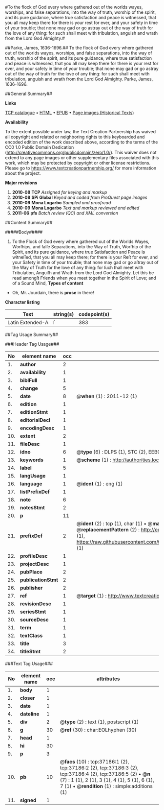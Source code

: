 #To the flock of God every where gathered out of the worlds wayes, worships, and false separations, into the way of truth, worship of the spirit, and its pure guidance, where true satisfaction and peace is witnessed, that you all may keep there for there is your rest for ever, and your safety in time of your trouble; that none may gad or go astray out of the way of truth for the love of any thing: for such shall meet with tribulation, anguish and wrath from the Lord God Almighty.#

##Parke, James, 1636-1696.##
To the flock of God every where gathered out of the worlds wayes, worships, and false separations, into the way of truth, worship of the spirit, and its pure guidance, where true satisfaction and peace is witnessed, that you all may keep there for there is your rest for ever, and your safety in time of your trouble; that none may gad or go astray out of the way of truth for the love of any thing: for such shall meet with tribulation, anguish and wrath from the Lord God Almighty.
Parke, James, 1636-1696.

##General Summary##

**Links**

[TCP catalogue](http://www.ota.ox.ac.uk/tcp/)  • 
[HTML](http://tei.it.ox.ac.uk/tcp/Texts-HTML/free/A56/A56039.html)  • 
[EPUB](http://tei.it.ox.ac.uk/tcp/Texts-EPUB/free/A56/A56039.epub) • 
[Page images (Historical Texts)](https://historicaltexts.jisc.ac.uk/eebo-99832712e)

**Availability**

To the extent possible under law, the Text Creation Partnership has waived all copyright and related or neighboring rights to this keyboarded and encoded edition of the work described above, according to the terms of the CC0 1.0 Public Domain Dedication (http://creativecommons.org/publicdomain/zero/1.0/). This waiver does not extend to any page images or other supplementary files associated with this work, which may be protected by copyright or other license restrictions. Please go to https://www.textcreationpartnership.org/ for more information about the project.

**Major revisions**

1. __2010-08__ __TCP__ *Assigned for keying and markup*
1. __2010-08__ __SPi Global__ *Keyed and coded from ProQuest page images*
1. __2010-09__ __Mona Logarbo__ *Sampled and proofread*
1. __2010-09__ __Mona Logarbo__ *Text and markup reviewed and edited*
1. __2011-06__ __pfs__ *Batch review (QC) and XML conversion*

##Content Summary##

#####Body#####

1. To the Flock of God every where gathered out of the Worlds Wayes, Worſhips, and falſe Separations, into the Way of Truth, Worſhip of the Spirit, and its pure guidance, where true Satisfaction and Peace is witneſſed, that you all may keep there; for there is your Reſt for ever, and your Safety in time of your trouble; that none may gad or go aſtray out of the Way of Truth for the love of any thing: for ſuch ſhall meet with Tribulation, Anguiſh and Wrath from the Lord God Almighty.
Let this be read amongſt Friends when you meet together in the Spirit of Love; and of a Sound Mind, 
**Types of content**

  * Oh, Mr. Jourdain, there is **prose** in there!

**Character listing**


|Text|string(s)|codepoint(s)|
|---|---|---|
|Latin Extended-A|ſ|383|

##Tag Usage Summary##

###Header Tag Usage###

|No|element name|occ|attributes|
|---|---|---|---|
|1.|__author__|2||
|2.|__availability__|1||
|3.|__biblFull__|1||
|4.|__change__|5||
|5.|__date__|8| @__when__ (1) : 2011-12 (1)|
|6.|__edition__|1||
|7.|__editionStmt__|1||
|8.|__editorialDecl__|1||
|9.|__encodingDesc__|1||
|10.|__extent__|2||
|11.|__fileDesc__|1||
|12.|__idno__|6| @__type__ (6) : DLPS (1), STC (2), EEBO-CITATION (1), PROQUEST (1), VID (1)|
|13.|__keywords__|1| @__scheme__ (1) : http://authorities.loc.gov/ (1)|
|14.|__label__|5||
|15.|__langUsage__|1||
|16.|__language__|1| @__ident__ (1) : eng (1)|
|17.|__listPrefixDef__|1||
|18.|__note__|6||
|19.|__notesStmt__|2||
|20.|__p__|11||
|21.|__prefixDef__|2| @__ident__ (2) : tcp (1), char (1)  •  @__matchPattern__ (2) : ([0-9\-]+):([0-9IVX]+) (1), (.+) (1)  •  @__replacementPattern__ (2) : http://eebo.chadwyck.com/downloadtiff?vid=$1&page=$2 (1), https://raw.githubusercontent.com/textcreationpartnership/Texts/master/tcpchars.xml#$1 (1)|
|22.|__profileDesc__|1||
|23.|__projectDesc__|1||
|24.|__pubPlace__|2||
|25.|__publicationStmt__|2||
|26.|__publisher__|2||
|27.|__ref__|1| @__target__ (1) : http://www.textcreationpartnership.org/docs/. (1)|
|28.|__revisionDesc__|1||
|29.|__seriesStmt__|1||
|30.|__sourceDesc__|1||
|31.|__term__|1||
|32.|__textClass__|1||
|33.|__title__|3||
|34.|__titleStmt__|2||


###Text Tag Usage###

|No|element name|occ|attributes|
|---|---|---|---|
|1.|__body__|1||
|2.|__closer__|1||
|3.|__date__|1||
|4.|__dateline__|1||
|5.|__div__|2| @__type__ (2) : text (1), postscript (1)|
|6.|__g__|30| @__ref__ (30) : char:EOLhyphen (30)|
|7.|__head__|1||
|8.|__hi__|30||
|9.|__p__|3||
|10.|__pb__|10| @__facs__ (10) : tcp:37186:1 (2), tcp:37186:2 (2), tcp:37186:3 (2), tcp:37186:4 (2), tcp:37186:5 (2)  •  @__n__ (7) : 1 (1), 2 (1), 3 (1), 4 (1), 5 (1), 6 (1), 7 (1)  •  @__rendition__ (1) : simple:additions (1)|
|11.|__signed__|1||
